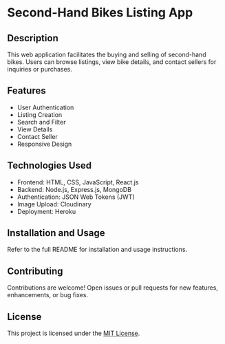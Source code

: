 # Second-Hand Bikes Listing App

## Description
This web application facilitates the buying and selling of second-hand bikes. Users can browse listings, view bike details, and contact sellers for inquiries or purchases.

## Features
- User Authentication
- Listing Creation
- Search and Filter
- View Details
- Contact Seller
- Responsive Design

## Technologies Used
- Frontend: HTML, CSS, JavaScript, React.js
- Backend: Node.js, Express.js, MongoDB
- Authentication: JSON Web Tokens (JWT)
- Image Upload: Cloudinary
- Deployment: Heroku

## Installation and Usage
Refer to the full README for installation and usage instructions.

## Contributing
Contributions are welcome! Open issues or pull requests for new features, enhancements, or bug fixes.

## License
This project is licensed under the [MIT License](https://opensource.org/licenses/MIT).
